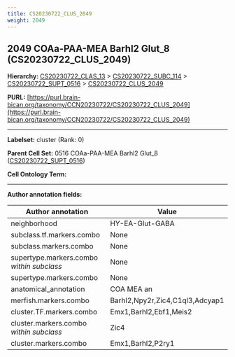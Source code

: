 ```yaml
---
title: CS20230722_CLUS_2049
weight: 2049
---
```

## 2049 COAa-PAA-MEA Barhl2 Glut_8 (CS20230722_CLUS_2049)
<b>Hierarchy: </b>
[CS20230722_CLAS_13](../CS20230722_CLAS_13) >
[CS20230722_SUBC_114](../CS20230722_SUBC_114) >
[CS20230722_SUPT_0516](../CS20230722_SUPT_0516) >
[CS20230722_CLUS_2049](../CS20230722_CLUS_2049)

**PURL:** [https://purl.brain-bican.org/taxonomy/CCN20230722/CS20230722_CLUS_2049](https://purl.brain-bican.org/taxonomy/CCN20230722/CS20230722_CLUS_2049)

---


**Labelset:** cluster (Rank: 0)

**Parent Cell Set:** 0516 COAa-PAA-MEA Barhl2 Glut_8 ([CS20230722_SUPT_0516](../CS20230722_SUPT_0516))



**Cell Ontology Term:** 

[MARKER GENES.]: #


---

[TRANSFERRED ANNOTATIONS.]: #


[AUTHOR ANNOTATION FIELDS.]: #


**Author annotation fields:**

| Author annotation | Value |
|-------------------|-------|
|neighborhood|HY-EA-Glut-GABA|
|subclass.tf.markers.combo|None|
|subclass.markers.combo|None|
|supertype.markers.combo _within subclass_|None|
|supertype.markers.combo|None|
|anatomical_annotation|COA MEA an|
|merfish.markers.combo|Barhl2,Npy2r,Zic4,C1ql3,Adcyap1|
|cluster.TF.markers.combo|Emx1,Barhl2,Ebf1,Meis2|
|cluster.markers.combo _within subclass_|Zic4|
|cluster.markers.combo|Emx1,Barhl2,P2ry1|
